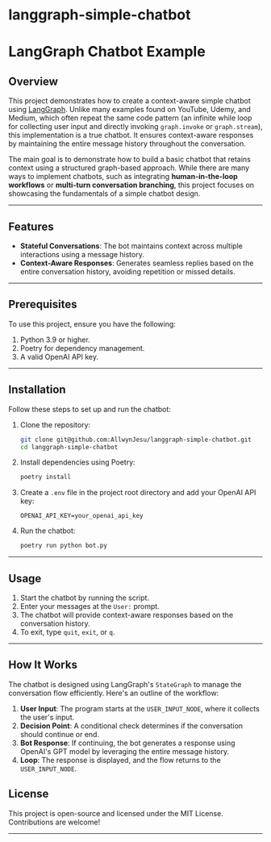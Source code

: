 # langgraph-simple-chatbot
# LangGraph Chatbot Example

## Overview

This project demonstrates how to create a context-aware simple chatbot using [LangGraph](https://www.langchain.com/langgraph). Unlike many examples found on YouTube, Udemy, and Medium, which often repeat the same code pattern (an infinite while loop for collecting user input and directly invoking `graph.invoke` or `graph.stream`), this implementation is a true chatbot. It ensures context-aware responses by maintaining the entire message history throughout the conversation.

The main goal is to demonstrate how to build a basic chatbot that retains context using a structured graph-based approach. While there are many ways to implement chatbots, such as integrating **human-in-the-loop workflows** or **multi-turn conversation branching**, this project focuses on showcasing the fundamentals of a simple chatbot design.

---

## Features

- **Stateful Conversations**: The bot maintains context across multiple interactions using a message history.
- **Context-Aware Responses**: Generates seamless replies based on the entire conversation history, avoiding repetition or missed details.

---

## Prerequisites

To use this project, ensure you have the following:

1. Python 3.9 or higher.
2. Poetry for dependency management.
3. A valid OpenAI API key.

---

## Installation

Follow these steps to set up and run the chatbot:

1. Clone the repository:

    ```bash
    git clone git@github.com:AllwynJesu/langgraph-simple-chatbot.git
    cd langgraph-simple-chatbot
    ```

2. Install dependencies using Poetry:

    ```bash
    poetry install
    ```

3. Create a `.env` file in the project root directory and add your OpenAI API key:

    ```env
    OPENAI_API_KEY=your_openai_api_key
    ```

4. Run the chatbot:

    ```bash
    poetry run python bot.py
    ```

---

## Usage

1. Start the chatbot by running the script.
2. Enter your messages at the `User:` prompt.
3. The chatbot will provide context-aware responses based on the conversation history.
4. To exit, type `quit`, `exit`, or `q`.

---

## How It Works

The chatbot is designed using LangGraph's `StateGraph` to manage the conversation flow efficiently. Here's an outline of the workflow:

1. **User Input**: The program starts at the `USER_INPUT_NODE`, where it collects the user's input.
2. **Decision Point**: A conditional check determines if the conversation should continue or end.
3. **Bot Response**: If continuing, the bot generates a response using OpenAI's GPT model by leveraging the entire message history.
4. **Loop**: The response is displayed, and the flow returns to the `USER_INPUT_NODE`.

## License

This project is open-source and licensed under the MIT License. Contributions are welcome!

---
